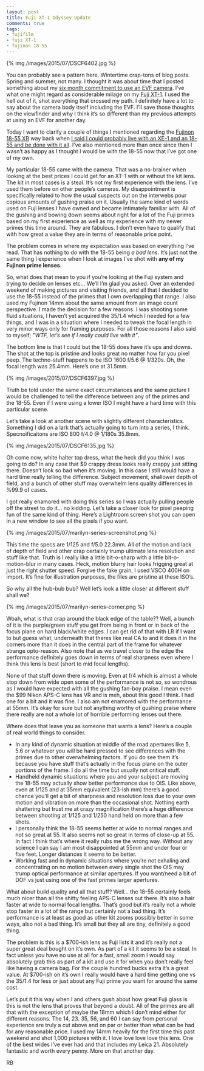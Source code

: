 ```yaml
---
layout: post
title: Fuji XT-1 Odyssey Update 
comments: true
tags:
- fujifilm
- fuji XT-1
- fujinon 18-55
---
```


{% img /images/2015/07/DSCF6402.jpg %}

You can probably see a pattern here. Wintertime crap-tons of blog posts. Spring and summer, not many. I thought it was about time that I posted something about my [six month commitment to use an EVF camera](http://photo.rwboyer.com/2015/05/25/fuji-x-system-crazy-follow-up/ "Six months using only the Fuji XT-1"). I’ve what one might regard as considerable milage on my [Fuji XT-1](http://www.amazon.com/gp/product/B00HYAL88W/ref=as_li_tl?ie=UTF8&camp=1789&creative=390957&creativeASIN=B00HYAL88W&linkCode=as2&tag=rbde-20&linkId=5WADOMYHF4TQY5TL "Fuji XT-1 at Amazon"). I used the hell out of it, shot everything that crossed my path. I definitely have a lot to say about the camera body itself including the EVF. I’ll save those thoughts on the viewfinder and why I think it’s so different than my previous attempts at using an EVF for another day.


<!--more-->

Today I want to clarify a couple of things I mentioned regarding the [Fujinon 18-55 XR](http://www.amazon.com/gp/product/B0092MD6S0/ref=as_li_tl?ie=UTF8&camp=1789&creative=390957&creativeASIN=B0092MD6S0&linkCode=as2&tag=rbde-20&linkId=TTMLWXJ7YUSXUE7M "Fuji 18-55 zoom lens at amazon") way back when [I said I could probably live with an XE-1 and an 18-55 and be done with it all](http://photo.rwboyer.com/2015/05/18/fuji-x-system-a-clarification/ "Fuji X-system thoughts."). I’ve also mentioned more than once since then I wasn’t as happy as I thought I would be with the 18-55 now that I’ve got one of my own.

My particular 18-55 came with the camera. That was a no-brainer when looking at the best prices I could get for an XT-1 with or without the kit lens. The kit in most cases is a steal. It’s not my first experience with the lens. I’ve used them before on other people’s cameras. My disappointment is specifically related to how the usual suspects out on the interwebs pour copious amounts of gushing praise on it. Usually the same kind of words used on Fuji lenses I have owned and became intimately familiar with. All of the gushing and bowing down seems about right for a lot of the Fuji primes based on my first experience as well as my experience with my newer primes this time around. They are fabulous. I don’t even have to qualify that with how great a value they are in terms of reasonable price point.

The problem comes in where my expectation was based on everything I’ve read. That has nothing to do with the 18-55 being *a bad lens*. It’s just not the same thing I experience when I look at images I’ve shot with **any of my Fujinon prime lenses**.

So, what does that mean to you if you’re looking at the Fuji system and trying to decide on lenses etc… We’ll I’m glad you asked. Over an extended weekend of making pictures and visiting friends, and all that I decided to use the 18-55 instead of the primes that I own overlapping that range. I also used my Fujinon 14mm about the same amount from an image count perspective. I made the decision for a few reasons. I was shooting some fluid situations, I haven’t yet acquired the 35/1.4 which I needed for a few things, and I was in a situation where I needed to tweak the focal length in very minor ways only for framing purposes. For all those reasons I also said to myself; *”WTF, let’s see if I really could live with it”*.

The bottom line is that I could but the 18-55 does have it’s ups and downs. The shot at the top is pristine and looks great no matter how far you pixel peep. The techno-stuff happens to be ISO 1600 f/5.6 @ 1/320s. Oh, the focal length was 25.4mm. Here’s one at 31.5mm.

{% img /images/2015/07/DSCF6397.jpg %}

Truth be told under the same exact circumstances and the same picture I would be challenged to tell the difference between any of the primes and the 18-55. Even if I were using a lower ISO I might have a hard time with this particular scene. 

Let’s take a look at another scene with slightly different characteristics. Something I did on a lark that’s actually going to turn into a series, I think. Specnoificaitons are ISO 800 f/4.0 @ 1/180s 35.8mm.

{% img /images/2015/07/DSCF6135.jpg %}

Oh come now, white halter top dress, what the heck did you think I was going to do? In any case that $9 crappy dress looks really crappy just sitting there. Doesn’t look so bad when it’s moving. In this case I still would have a hard time really telling the difference. Subject movement, shallower depth of field, and a bunch of other stuff may overwhelm lens quality differences in %99.9 of cases.

I got really enamored with doing this series so I was actually pulling people off the street to do it… no kidding. Let’s take a closer look for pixel peeping fun of the same kind of thing. Here’s a Lightroom screen shot you can open in a new window to see all the pixels if you want.

{% img /images/2015/07/marilyn-series-screenshot.png %}

This time the specs are 1/125 and f/5.0 22.3mm. All of the motion and lack of depth of field and other crap certainly trump ultimate lens resolution and stuff like that. Truth is I really like a little bit-o-sharp with a little bit-o-motion-blur in many cases. Heck, motion blurry hair looks frigging great at just the right shutter speed. Forgive the fake grain, I used VSCO 400H on import. It’s fine for illustration purposes, the files are pristine at these ISO’s.

So why all the hub-bub bub? Well let’s look a little closer at different stuff shall we?

{% img /images/2015/07/marilyn-series-corner.png %}

Woah, what is that crap around the black edge of the table?? Well, a bunch of it is the purple/green stuff you get from being in front or in back of the focus plane on hard black/white edges. I can get rid of that with LR if I want to but guess what, underneath that theres like real CA to and it does it in the corners more than it does in the central part of the frame for whatever strange opto-reason. Also note that as we travel closer to the edge the performance definitely goes down in terms of real sharpness even where I think this lens is best (short to mid focal lengths). 

None of that stuff down there is moving. Even at f/4 which is almost a whole stop down from wide open some of the performance is not so, so wondrous as I would have expected with all the gushing fan-boy praise. I mean even the $99 Nikon APS-C lens has VR and is meh, about this good I think. I had one for a bit and it was fine. I also am not enamored with the performance at 55mm. It’s okay for sure but not anything worthy of gushing praise where there really are not a whole lot of horrible performing lenses out there.

Where does that leave you as someone that wants a lens? Here’s a couple of real world things to consider.

- In any kind of dynamic situation at middle of the road apertures like 5, 5.6 or whatever you will be hard pressed to see differences with the primes due to other overwhelming factors. If you do see them it’s because you have stuff that’s actually in the focus plane on the outer portions of the frame. I do all the time but usually not critical stuff.
- Handheld dynamic situations where you and your subject are moving the 18-55 may actually show better performance due to OIS. Like above, even at 1/125 and at 35mm equivalent (23-ish mm) there’s a good chance you’ll get a bit of sharpness and resolution loss due to your own motion and vibration on more than the occasional shot. Nothing earth shattering but trust me at crazy magnification there’s a huge difference between shooting at 1/125 and 1/250 hand held on more than a few shots.
- I personally think the 18-55 seems better at wide to normal ranges and not so great at 55. It also seems not so great in terms of close-up at 55. In fact I think that’s where it really rubs me the wrong way. Without any science I can say I am most disappointed at 55mm and under four or five feet. Longer distances it seems to be better.
- Working fast and in dynamic situations where you’re not exhaling and concentrating on no motion between every single shot the OIS may trump optical performance at similar apertures. If you want/need a bit of DOF vs just using one of the fast primes larger apertures. 

What about build quality and all that stuff? Well… the 18-55 certainly feels much nicer than all the shitty feeling APS-C lenses out there. It’s also a hair faster at wide to normal focal lengths. That’s good but it’s really not a whole stop faster in a lot of the range but certainly not a bad thing. It’s performance is at least as good as other kit zooms possibly better in some ways, also not a bad thing. It’s small but they all are tiny, definitely a good thing.

The problem is this is a $700-ish lens as Fuji lists it and it’s really not a super great deal bought on it’s own. As part of a kit it seems to be a steal. In fact unless you have no use at all for a fast, small zoom I would say absolutely grab this as part of a kit and use it for when you don’t really feel like having a camera bag. For the couple hundred bucks extra it’s a great value. At $700-ish on it’s own I really would have a hard time getting one vs the 35/1.4 for less or just about any Fuji prime you want for around the same cost. 

Let’s put it this way when I and others gush about how great Fuji glass is this is not the lens that proves that beyond a doubt. All of the primes are all that with the exception of maybe the 18mm which I don’t mind either for different reasons. The 14, 23. 35, 56, and 60 I can say from personal experience are truly a cut above and on par or better than what can be had for any reasonable price. I used my 14mm heavily for the first time this past weekend and shot 1,000 pictures with it. I love love love love this lens. One of the best wides I’ve ever had and that includes my Leica 21. Absolutely fantastic and worth every penny. More on that another day.

RB
